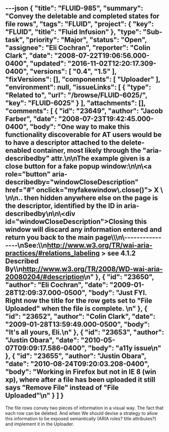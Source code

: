 ---json
{
  "title": "FLUID-985",
  "summary": "Convey the deletable and completed states for file rows",
  "tags": "FLUID",
  "project": {
    "key": "FLUID",
    "title": "Fluid Infusion"
  },
  "type": "Sub-task",
  "priority": "Major",
  "status": "Open",
  "assignee": "Eli Cochran",
  "reporter": "Colin Clark",
  "date": "2008-07-22T19:06:56.000-0400",
  "updated": "2016-11-02T12:20:17.309-0400",
  "versions": [
    "0.4",
    "1.5"
  ],
  "fixVersions": [],
  "components": [
    "Uploader"
  ],
  "environment": null,
  "issueLinks": [
    {
      "type": "Related to",
      "url": "/browse/FLUID-6025/",
      "key": "FLUID-6025"
    }
  ],
  "attachments": [],
  "comments": [
    {
      "id": "23649",
      "author": "Jacob Farber",
      "date": "2008-07-23T19:42:45.000-0400",
      "body": "One way to make this functionality discoverable for AT users would be to have a descriptor attached to the delete-enabled container, most likely through the \"aria-describedby\" attr.\n\nThe example given is a close button for a fake popup window:\n\n\\<a role=\"button\" aria-describedby=\"windowCloseDescription\" href=\"#\" onclick=\"myfakewindow\\.close()\"> X \\</a>&#x20;\n\n.. then hidden anywhere else on the page is the descriptor, identified by the ID in aria-describedby\n\n\\<div id=\"windowCloseDescription\">Closing this window will discard any information entered and return you back to the main page\\</div>\\\n\\----------------\nSee:\\\n<http://www.w3.org/TR/wai-aria-practices/#relations_labeling> > see 4.1.2 Described By\\\n<http://www.w3.org/TR/2008/WD-wai-aria-20080204/#description>\n"
    },
    {
      "id": "23650",
      "author": "Eli Cochran",
      "date": "2009-01-28T12:09:37.000-0500",
      "body": "Just FYI. Right now the title for the row gets set to \"File Uploaded\" when the file is complete.&#x20;\n"
    },
    {
      "id": "23652",
      "author": "Colin Clark",
      "date": "2009-01-28T13:59:49.000-0500",
      "body": "It's all yours, Eli.\n"
    },
    {
      "id": "23653",
      "author": "Justin Obara",
      "date": "2010-05-07T09:09:17.586-0400",
      "body": "a11y issue\n"
    },
    {
      "id": "23655",
      "author": "Justin Obara",
      "date": "2010-08-24T09:20:03.208-0400",
      "body": "Working in Firefox but not in IE 8 (win xp), where after a file has been uploaded it still says \"Remove File\" instead of \"File Uploaded\"\n"
    }
  ]
}
---
The file rows convey two pieces of information in a visual way. The fact that each row can be deleted. And when We should devise a strategy to allow this information to be exposed semantically (ARIA roles? title attributes?) and implement it in the Uploader.

        